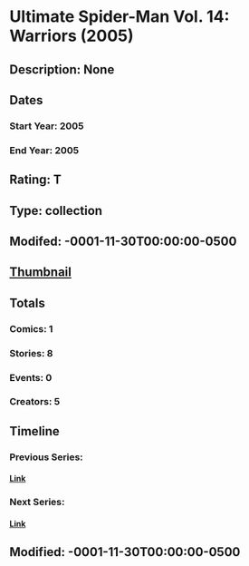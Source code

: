 # Ultimate Spider-Man Vol. 14: Warriors (2005)
## Description: None
## Dates
### Start Year: 2005
### End Year: 2005
## Rating: T
## Type: collection
## Modifed: -0001-11-30T00:00:00-0500
## [Thumbnail](http://i.annihil.us/u/prod/marvel/i/mg/8/d0/4bc6304b25cf4.jpg)
## Totals
### Comics: 1
### Stories: 8
### Events: 0
### Creators: 5
## Timeline
### Previous Series: 
#### [Link]()
### Next Series: 
#### [Link]()
## Modified: -0001-11-30T00:00:00-0500